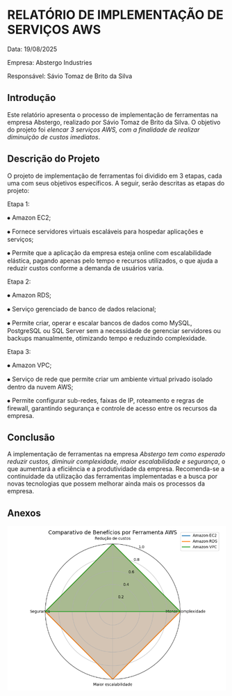 # RELATÓRIO DE IMPLEMENTAÇÃO DE SERVIÇOS AWS
Data: 19/08/2025

Empresa: Abstergo Industries

Responsável: Sávio Tomaz de Brito da Silva

## Introdução
Este relatório apresenta o processo de implementação de ferramentas na empresa Abstergo, realizado por Sávio Tomaz de Brito da Silva. O objetivo do projeto foi *elencar 3 serviços AWS, com a finalidade de realizar diminuição de custos imediatos*.

## Descrição do Projeto
O projeto de implementação de ferramentas foi dividido em 3 etapas, cada uma com seus objetivos específicos. A seguir, serão descritas as etapas do projeto:

Etapa 1:

⦁	Amazon EC2;

⦁	Fornece servidores virtuais escaláveis para hospedar aplicações e serviços;

⦁	Permite que a aplicação da empresa esteja online com escalabilidade elástica, pagando apenas pelo tempo e recursos utilizados, o que ajuda a reduzir custos conforme a demanda de usuários varia.

Etapa 2:

⦁	Amazon RDS;

⦁	Serviço gerenciado de banco de dados relacional;

⦁	Permite criar, operar e escalar bancos de dados como MySQL, PostgreSQL ou SQL Server sem a necessidade de gerenciar servidores ou backups manualmente, otimizando tempo e reduzindo complexidade.

Etapa 3:

⦁	Amazon VPC;

⦁	Serviço de rede que permite criar um ambiente virtual privado isolado dentro da nuvem AWS;

⦁	Permite configurar sub-redes, faixas de IP, roteamento e regras de firewall, garantindo segurança e controle de acesso entre os recursos da empresa.

## Conclusão
A implementação de ferramentas na empresa *Abstergo tem como esperado reduzir custos, diminuir complexidade, maior escalabilidade e segurança*, o que aumentará a eficiência e a produtividade da empresa. Recomenda-se a continuidade da utilização das ferramentas implementadas e a busca por novas tecnologias que possem melhorar ainda mais os processos da empresa.

## Anexos

![Comparativo entre os serviços AWS](comparativo_ferramentas_aws.png)
